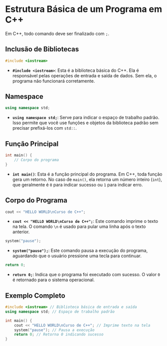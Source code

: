 # Estrutura Básica de um Programa em C++


<warning>

Em C++, todo comando deve ser finalizado com `;`.

</warning>


## Inclusão de Bibliotecas

```cpp
#include <iostream>
```

- **`#include <iostream>`**: Esta é a biblioteca básica do C++. Ela é responsável pelas operações de entrada e saída de dados. Sem ela, o programa não funcionará corretamente.

## Namespace

```cpp
using namespace std;
```

- **`using namespace std;`**: Serve para indicar o espaço de trabalho padrão. Isso permite que você use funções e objetos da biblioteca padrão sem precisar prefixá-los com `std::`.

## Função Principal

```cpp
int main() {
    // Corpo do programa
}
```

- **`int main()`**: Esta é a função principal do programa. Em C++, toda função gera um retorno. No caso de `main()`, ela retorna um número inteiro (`int`), que geralmente é `0` para indicar sucesso ou `1` para indicar erro.

## Corpo do Programa

```cpp
cout << "HELLO WORLD\nCurso de C++";
```

- **`cout << "HELLO WORLD\nCurso de C++";`**: Este comando imprime o texto na tela. O comando `\n` é usado para pular uma linha após o texto anterior.

```cpp
system("pause");
```

- **`system("pause");`**: Este comando pausa a execução do programa, aguardando que o usuário pressione uma tecla para continuar.

```cpp
return 0;
```

- **`return 0;`**: Indica que o programa foi executado com sucesso. O valor `0` é retornado para o sistema operacional.

## Exemplo Completo

```cpp
#include <iostream> // Biblioteca básica de entrada e saída
using namespace std; // Espaço de trabalho padrão

int main() {
    cout << "HELLO WORLD\nCurso de C++"; // Imprime texto na tela
    system("pause"); // Pausa a execução
    return 0; // Retorna 0 indicando sucesso
}
```
